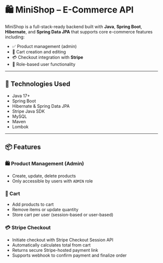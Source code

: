 # 🛍️ MiniShop – E-Commerce API

MiniShop is a full-stack-ready backend built with **Java**, **Spring Boot**, **Hibernate**, and **Spring Data JPA** that supports core e-commerce features including:

- ✅ Product management (admin)
- 🛒 Cart creation and editing
- 💳 Checkout integration with **Stripe**
- 🔐 Role-based user functionality

---

## 🚀 Technologies Used

- Java 17+
- Spring Boot
- Hibernate & Spring Data JPA
- Stripe Java SDK
- MySQL
- Maven
- Lombok

---

## 📦 Features

### 🛍️ Product Management (Admin)
- Create, update, delete products
- Only accessible by users with `ADMIN` role

### 🛒 Cart
- Add products to cart
- Remove items or update quantity
- Store cart per user (session-based or user-based)

### 💳 Stripe Checkout
- Initiate checkout with Stripe Checkout Session API
- Automatically calculates total from cart
- Returns secure Stripe-hosted payment link
- Supports webhook to confirm payment and finalize order
